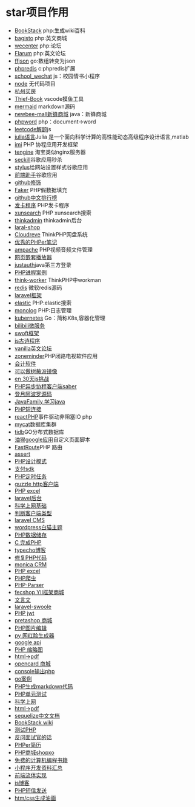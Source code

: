 # star项目作用
- [BookStack](https://github.com/BookStackApp/BookStack) php:生成wiki百科
- [bagisto](https://github.com/bagisto/bagisto) php:英文商城
- [wecenter](https://github.com/wecenter/wecenter) php:论坛
- [Flarum](https://github.com/flarum/flarum) php:英文论坛
- [ffjson](https://github.com/pquerna/ffjson) go:数组转变为json
- [phpredis](https://github.com/phpredis/phpredis) c:phpredis扩展
- [school_wechat](https://github.com/oubingbing/school_wechat) js：校园情书小程序
- [node](https://github.com/kelseyhightower/nocode)  无代码项目
- [杭州买房](https://github.com/houshanren/hangzhou_house_knowledge)
- [Thief-Book](https://github.com/cteamx/Thief-Book) vscode摸鱼工具
- [mermaid](https://github.com/mermaid-js/mermaid) markdown源码
- [newbee-mall新蜂商城](https://github.com/newbee-ltd/newbee-mall) java：新蜂商城
- [phpword](https://github.com/PHPOffice/PHPWord) php：document->word
- [leetcode解题](https://github.com/azl397985856/leetcode)js
- [julia语言](https://github.com/JuliaLang/julia)Julia 是一个面向科学计算的高性能动态高级程序设计语言,matlab
- [imi](https://github.com/Yurunsoft/imi)  PHP 协程应用开发框架
- [tengine](https://github.com/alibaba/tengine) 淘宝类似nginx服务器
- [seckill](https://github.com/gongjunhao/seckill)谷歌应用秒杀
- [stylus](https://github.com/o()penstyles/stylus)给网站设置样式谷歌应用
- [前端助手](https://github.com/zxlie/FeHelper)谷歌应用
- [github修饰](https://github.com/sindresorhus/refined-github)
- [Faker](https://github.com/fzaninotto/Faker) PHP假数据填充
- [github中文排行榜](https://github.com/kon9chunkit/GitHub-Chinese-Top-Charts)
- [发卡程序](https://github.com/Tai7sy/card-system) PHP发卡程序
- [xunsearch](https://github.com/hightman/xunsearch) PHP xunsearch搜索
- [thinkadmin](https://github.com/zoujingli/ThinkAdmin) thinkadmin后台
- [laral-shop](https://github.com/summerblue/laravel-shop)
- [Cloudreve](https://github.com/cloudreve/Cloudreve) ThinkPHP网盘系统
- [优秀的PHPer笔记](https://github.com/duiying/PHP-NOTES)
- [ampache](https://github.com/ampache/ampache) PHP视频音频文件管理
- [网页嵌套播放器](https://github.com/metowolf/MetingJS)
- [justauth](https://github.com/justauth/JustAuth)java第三方登录
- [PHP进程案例](https://github.com/elarity/advanced-php)
- [think-worker](https://github.com/top-think/think-worker) ThinkPHP中workman
- [redis](https://github.com/microsoftarchive/redis) 微软redis源码
- [laravel框架](https://github.com/laravel/framework)
- [elastic](https://github.com/elastic/elasticsearch-php) PHP:elastic搜索
- [monolog](https://github.com/Seldaek/monolog) PHP:日志管理
- [kubernetes](https://github.com/kubernetes/kubernetes) Go：简称K8s,容器化管理
- [bilibili微服务](https://github.com/bilibili/kratos)
- [swoft框架](https://github.com/swoft-cloud/swoft)
- [js古诗程序](https://github.com/LingDong-/cope)
- [vanilla英文论坛](https://github.com/vanilla/vanilla)
- [zoneminder](https://github.com/ZoneMinder/zoneminder)PHP闭路电视软件应用
- [会计软件](https://github.com/akaunting/akaunting)
- [可以做树莓派镜像](https://github.com/MichMich/MagicMirror)
- [en 30天js挑战](https://github.com/Asabeneh/30DaysOfJavaScript)
- [PHP异步协程客户端saber](https://github.com/swlib/saber)
- [登月阿波罗源码](https://github.com/chrislgarry/Apollo-11)
- [JavaFamily 学习java](https://github.com/AobingJava/JavaFamily)
- [PHP短连接](https://github.com/YOURLS/YOURLS)
- [reactPHP](https://github.com/reactphp/reactphp)事件驱动非阻塞IO php
- [mycat](https://github.com/MyCATApache/Mycat-Server)数据库集群
- [tidb](https://github.com/pingcap/tidb)GO分布式数据库
- [油猴google应用](https://github.com/Tampermonkey/tampermonkey)自定义页面脚本
- [FastRoute](https://github.com/nikic/FastRoute)PHP 路由
- [assert](https://github.com/webmozart/assert)
- [PHP设计模式](https://github.com/domnikl/DesignPatternsPHP)
- [支付sdk](https://github.com/Yurunsoft/PaySDK)
- [PHP定时任务](https://github.com/mtdowling/cron-expression)
- [guzzle http客户端](https://github.com/guzzle/guzzle)
- [PHP excel](https://github.com/PHPOffice/PhpSpreadsheet)
- [laravel后台](https://github.com/the-control-group/voyager)
- [科学上网基础](https://github.com/hoochanlon/fq-book)
- [判断客户端类型](https://github.com/jenssegers/agent)
- [laravel CMS](https://github.com/octobercms/october)
- [wordpress白猫主题](https://github.com/mashirozx/Sakura)
- [PHP数据储存](https://github.com/nextcloud/server)
- [C 完成PHP](https://github.com/php/php-src)
- [typecho博客](https://github.com/typecho/typecho)
- [修复PHP代码](https://github.com/FriendsOfPHP/PHP-CS-Fixer)
- [monica CRM](https://github.com/monicahq/monica)
- [PHP excel](https://github.com/PHPOffice/PHPExcel)
- [PHP爬虫](https://github.com/FriendsOfPHP/Goutte)
- [PHP-Parser](https://github.com/nikic/PHP-Parser)
- [fecshop YII框架商城](https://github.com/fecshop/yii2_fecshop)
- [文言文](https://github.com/wenyan-lang/wenyan)
- [laravel-swoole](https://github.com/swooletw/laravel-swoole)
- [PHP jwt](https://github.com/tymondesigns/jwt-auth)
- [pretashop 商城](https://github.com/PrestaShop/PrestaShop)
- [PHP图片编辑](https://github.com/Intervention/image)
- [py 网红脸生成器](https://github.com/a312863063/seeprettyface-generator-wanghong)
- [google api](https://github.com/googleapis/google-api-php-client)
- [PHP 缩略图](https://github.com/KnpLabs/snappy)
- [html->pdf](https://github.com/mpdf/mpdf)
- [opencard 商城](https://github.com/opencart/opencart)
- [console输出php](https://github.com/maximebf/php-debugbar)
- [go案例](https://github.com/goinaction/code)
- [PHP生成markdown代码](https://github.com/erusev/parsedown)
- [PHP单元测试](https://github.com/sebastianbergmann/phpunit)
- [科学上网](https://github.com/hoochanlon/w3-goto-world)
- [html->pdf](https://github.com/dompdf/dompdf)
- [sequelize中文文档](https://github.com/demopark/sequelize-docs-Zh-CN)
- [BookStack wiki](https://github.com/BookStackApp/BookStack)
- [测试PHP](https://github.com/danielmiessler/SecLists)
- [反问面试官的话](https://github.com/yifeikong/reverse-interview-zh)
- [PHPer简历](https://github.com/todayqq/resume)
- [PHP商城shopxo](https://github.com/gongfuxiang/shopxo)
- [免费的计算机编程书籍](https://github.com/justjavac/free-programming-books-zh_CN)
- [小程序开发资料汇总](https://github.com/justjavac/awesome-wechat-weapp)
- [前端流体实现](https://github.com/PavelDoGreat/WebGL-Fluid-Simulation)
- [js博客](https://github.com/mqyqingfeng/Blog)
- [PHP短信发送](https://github.com/overtrue/easy-sms)
- [htm/css生成油画](https://github.com/cyanharlow/purecss-francine)
